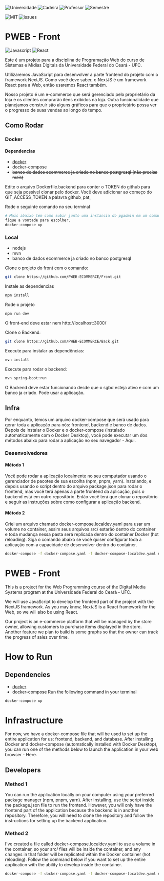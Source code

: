 ![Universidade](https://badgen.net/badge/Univesidade/Universidade%20Federal%20do%20Ceará/blue)
![Cadeira](https://badgen.net/badge/Cadeira/Programação%20Web/red)
![Professor](https://badgen.net/badge/Professor/Leonardo/red)
![Semestre](https://badgen.net/badge/Semestre/6/red)

![MIT](https://img.shields.io/github/license/PWEB-ECOMMERCE/Front.svg)
![issues](https://img.shields.io/github/issues/PWEB-ECOMMERCE/Front.svg)
# PWEB - Front
![Javascript](https://img.shields.io/badge/JavaScript-323330?style=for-the-badge&logo=javascript&logoColor=F7DF1E) ![React](https://img.shields.io/badge/React-20232A?style=for-the-badge&logo=react&logoColor=61DAFB)

Este é um projeto para a disciplina de Programação Web do curso de Sistemas e Mídias Digitais da Universidade Federal do
Ceará - UFC.

Utilizaremos JavaScript para desenvolver a parte frontend do projeto com o framework NextJS. Como você deve saber, o
NextJS é um framework React para a Web, então usaremos React também.

Nosso projeto é um e-commerce que será gerenciado pelo proprietário da loja e os clientes comprarão itens exibidos na
loja. Outra funcionalidade que planejamos construir são alguns gráficos para que o proprietário possa ver o progresso de
suas vendas ao longo do tempo.
## Como Rodar

### Docker

#### Dependencias
- [docker](https://www.docker.com/)
- docker-compose
- ~~banco de dados ecommerce ja criado no banco postgresql (não precisa mais)~~

Edite o arquivo Dockerfile.backend para conter o TOKEN do github para que seja possivel clonar pelo docker. Você deve adicionar ao começo do GIT_ACCESS_TOKEN a palavra github_pat_

Rode o seguinte comando no seu terminal

```bash
# Mais abaixo tem como subir junto uma instancia do pgadmin em um comando só,
fique a vontade para escolher.
docker-compose up
```

### Local

- nodejs
- mvn
- banco de dados ecommerce ja criado no banco postgresql

Clone o projeto do front com o comando:

```bash
git clone https://github.com/PWEB-ECOMMERCE/Front.git
```

Instale as dependencias

```bash
npm install
```

Rode o projeto

```bash
npm run dev
```

O front-end deve estar nem http://localhost:3000/

Clone o Backend:

```bash
git clone https://github.com/PWEB-ECOMMERCE/Back.git
```

Execute para instalar as dependências:

```bash
mvn install
```

Execute para rodar o backend:

```bash
mvn spring-boot:run
```

O Backend deve estar funcionando desde que o sgbd esteja ativo e com um banco ja
criado. Pode usar a aplicação.

## Infra

Por enquanto, temos um arquivo docker-compose que será usado para gerar toda a aplicação para nós: frontend, backend e
banco de dados. Depois de instalar o Docker e o docker-compose (instalado automaticamente com o Docker Desktop), você
pode executar um dos métodos abaixo para rodar a aplicação no seu navegador - Aqui.

### Desenvolvedores

#### Método 1
Você pode rodar a aplicação localmente no seu computador usando o gerenciador de pacotes de sua escolha (npm, pnpm,
yarn). Instalando, e depois usando o script dentro do arquivo package.json para rodar o frontend, mas você terá apenas a
parte frontend da aplicação, pois o backend está em outro repositório. Então você terá que clonar o repositório e seguir
as instruções sobre como configurar a aplicação backend.

#### Método 2
Criei um arquivo chamado docker-compose.localdev.yaml para usar um volume no container, assim seus arquivos src/ estarão
dentro do container e toda mudança nessa pasta será replicada dentro do container Docker (hot reloading). Siga o comando
abaixo se você quiser configurar toda a aplicação com a capacidade de desenvolver dentro do container.

```bash
docker-compose -f docker-compose.yaml -f docker-compose-localdev.yaml up

```

# PWEB - Front

This is a project for the Web Programming course of the Digital Media Systems program at the Universidade Federal do
Ceará - UFC.

We will use JavaScript to develop the frontend part of the project with the NextJS framework. As you may know, NextJS is
a React framework for the Web, so we will also be using React.

Our project is an e-commerce platform that will be managed by the store owner, allowing customers to purchase items
displayed in the store. Another feature we plan to build is some graphs so that the owner can track the progress of
sales over time.

# How to Run
## Dependencies
- [docker](https://www.docker.com/)
- docker-compose
Run the following command in your terminal

```bash
docker-compose up
```

# Infrastructure

For now, we have a docker-compose file that will be used to set up the entire application for us: frontend, backend, and
database. After installing Docker and docker-compose (automatically installed with Docker Desktop), you can run one of
the methods below to launch the application in your web browser - Here.

## Developers
### Method 1
You can run the application locally on your computer using your preferred package manager (npm, pnpm, yarn). After
installing, use the script inside the package.json file to run the frontend. However, you will only have the frontend
part of the application because the backend is in another repository. Therefore, you will need to clone the repository
and follow the instructions for setting up the backend application.

### Method 2
I've created a file called docker-compose.localdev.yaml to use a volume in the container, so your src/ files will be
inside the container, and any changes in that folder will be replicated within the Docker container (hot reloading).
Follow the command below if you want to set up the entire application with the ability to develop inside the container.

```bash
docker-compose -f docker-compose.yaml -f docker-compose-localdev.yaml up
```

